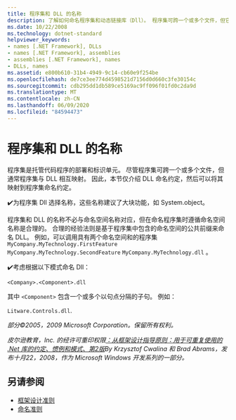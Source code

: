 ```yaml
---
title: 程序集和 DLL 的名称
description: 了解如何命名程序集和动态链接库（Dll）。 程序集可跨一个或多个文件，但它通常与 DLL 相互映射。
ms.date: 10/22/2008
ms.technology: dotnet-standard
helpviewer_keywords:
- names [.NET Framework], DLLs
- names [.NET Framework], assemblies
- assemblies [.NET Framework], names
- DLLs, names
ms.assetid: e800b610-31b4-4949-9c14-cb60e9f254be
ms.openlocfilehash: de7ce3ee774d4598521d7156d0d660c3fe30154c
ms.sourcegitcommit: cdb295dd1db589ce5169ac9ff096f01fd0c2da9d
ms.translationtype: MT
ms.contentlocale: zh-CN
ms.lasthandoff: 06/09/2020
ms.locfileid: "84594473"
---
```

# <a name="names-of-assemblies-and-dlls"></a>程序集和 DLL 的名称
程序集是托管代码程序的部署和标识单元。 尽管程序集可跨一个或多个文件，但通常程序集与 DLL 相互映射。 因此，本节仅介绍 DLL 命名约定，然后可以将其映射到程序集命名约定。

 ✔️为程序集 Dll 选择名称，这些名称建议了大块功能，如 System.object。

 程序集和 DLL 的名称不必与命名空间名称对应，但在命名程序集时遵循命名空间名称是合理的。 合理的经验法则是基于程序集中包含的命名空间的公共前缀来命名 DLL。 例如，可以调用具有两个命名空间和的程序集 `MyCompany.MyTechnology.FirstFeature` `MyCompany.MyTechnology.SecondFeature` `MyCompany.MyTechnology.dll` 。

 ✔️考虑根据以下模式命名 Dll：

 `<Company>.<Component>.dll`

 其中 `<Component>` 包含一个或多个以句点分隔的子句。 例如：

 `Litware.Controls.dll`.

 *部分©2005，2009 Microsoft Corporation。保留所有权利。*

 *皮尔逊教育，Inc. 的经许可重印权限[：从框架设计指导原则：用于可重复使用的 .Net 库的约定、惯例和模式、第2版](https://www.informit.com/store/framework-design-guidelines-conventions-idioms-and-9780321545619)By Krzysztof Cwalina 和 Brad Abrams，发布十月22，2008，作为 Microsoft Windows 开发系列的一部分。*

## <a name="see-also"></a>另请参阅

- [框架设计准则](index.md)
- [命名准则](naming-guidelines.md)
